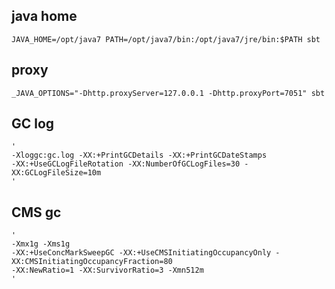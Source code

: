 
## java home

```
JAVA_HOME=/opt/java7 PATH=/opt/java7/bin:/opt/java7/jre/bin:$PATH sbt
```

## proxy

```
_JAVA_OPTIONS="-Dhttp.proxyServer=127.0.0.1 -Dhttp.proxyPort=7051" sbt
```

## GC log

```
'
-Xloggc:gc.log -XX:+PrintGCDetails -XX:+PrintGCDateStamps
-XX:+UseGCLogFileRotation -XX:NumberOfGCLogFiles=30 -XX:GCLogFileSize=10m
'
```

## CMS gc

```
'
-Xmx1g -Xms1g
-XX:+UseConcMarkSweepGC -XX:+UseCMSInitiatingOccupancyOnly -XX:CMSInitiatingOccupancyFraction=80
-XX:NewRatio=1 -XX:SurvivorRatio=3 -Xmn512m
'
```
